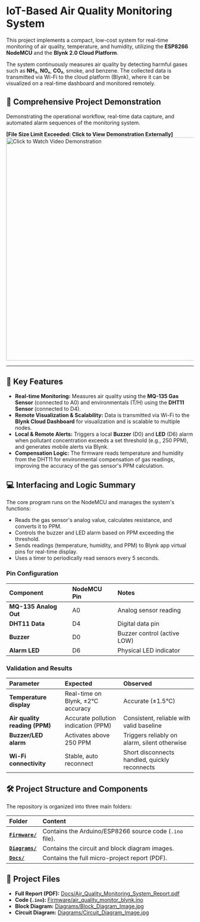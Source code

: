 # IoT-Based Air Quality Monitoring System

This project implements a compact, low-cost system for real-time monitoring of air quality, temperature, and humidity, utilizing the **ESP8266 NodeMCU** and the **Blynk 2.0 Cloud Platform**.

The system continuously measures air quality by detecting harmful gases such as **NH₃**, **NOₓ**, **CO₂**, smoke, and benzene. The collected data is transmitted via Wi-Fi to the cloud platform (Blynk), where it can be visualized on a real-time dashboard and monitored remotely.

## 🎥 Comprehensive Project Demonstration

Demonstrating the operational workflow, real-time data capture, and automated alarm sequences of the monitoring system.

**[File Size Limit Exceeded: Click to View Demonstration Externally]**
<br>
<a href="https://drive.google.com/file/d/1PKbk-TQ3kxujMSxxviOvx8rL3FXMY_Bh/view?usp=drivesdk">
  <img src="Diagrams/demo-thumbnail.jpg" alt="Click to Watch Video Demonstration" width="600" />
</a>

***

## 🌟 Key Features

* **Real-time Monitoring:** Measures air quality using the **MQ-135 Gas Sensor** (connected to A0) and environmentals (T/H) using the **DHT11 Sensor** (connected to D4).
* **Remote Visualization & Scalability:** Data is transmitted via Wi-Fi to the **Blynk Cloud Dashboard** for visualization and is scalable to multiple nodes.
* **Local & Remote Alerts:** Triggers a local **Buzzer** (D0) and **LED** (D6) alarm when pollutant concentration exceeds a set threshold (e.g., 250 PPM), and generates mobile alerts via Blynk.
* **Compensation Logic:** The firmware reads temperature and humidity from the DHT11 for environmental compensation of gas readings, improving the accuracy of the gas sensor's PPM calculation.

## 💻 Interfacing and Logic Summary

The core program runs on the NodeMCU and manages the system's functions:
* Reads the gas sensor's analog value, calculates resistance, and converts it to PPM.
* Controls the buzzer and LED alarm based on PPM exceeding the threshold.
* Sends readings (temperature, humidity, and PPM) to Blynk app virtual pins for real-time display.
* Uses a timer to periodically read sensors every 5 seconds.

### Pin Configuration

| Component | NodeMCU Pin | Notes |
| :--- | :--- | :--- |
| **MQ-135 Analog Out** | A0 | Analog sensor reading |
| **DHT11 Data** | D4 | Digital data pin |
| **Buzzer** | D0 | Buzzer control (active LOW) |
| **Alarm LED** | D6 | Physical LED indicator |

### Validation and Results

| Parameter | Expected | Observed |
| :--- | :--- | :--- |
| **Temperature display** | Real-time on Blynk, ±2°C accuracy | Accurate (±1.5°C) |
| **Air quality reading (PPM)** | Accurate pollution indication (PPM) | Consistent, reliable with valid baseline |
| **Buzzer/LED alarm** | Activates above 250 PPM | Triggers reliably on alarm, silent otherwise |
| **Wi-Fi connectivity** | Stable, auto reconnect | Short disconnects handled, quickly reconnects |

## 🛠️ Project Structure and Components

The repository is organized into three main folders:

| Folder | Content |
| :--- | :--- |
| **[`Firmware/`](Firmware/)** | Contains the Arduino/ESP8266 source code (`.ino` file). |
| **[`Diagrams/`](Diagrams/)** | Contains the circuit and block diagram images. |
| **[`Docs/`](Docs/)** | Contains the full micro-project report (PDF). |

## 🔗 Project Files

* **Full Report (PDF):** [Docs/Air\_Quality\_Monitoring\_System\_Report.pdf](Docs/Air_Quality_Monitoring_System_Report.pdf)
* **Code (`.ino`):** [Firmware/air\_quality\_monitor\_blynk.ino](Firmware/air_quality_monitor_blynk.ino)
* **Block Diagram:** [Diagrams/Block\_Diagram\_Image.jpg](Diagrams/Block_Diagram_Image.jpg)
* **Circuit Diagram:** [Diagrams/Circuit\_Diagram\_Image.jpg](Diagrams/Circuit_Diagram\_Image.jpg)
